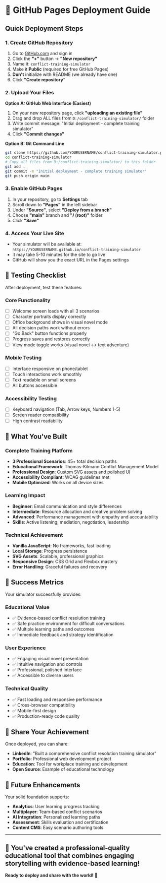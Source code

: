 # 🚀 GitHub Pages Deployment Guide

## Quick Deployment Steps

### 1. **Create GitHub Repository**
1. Go to [GitHub.com](https://github.com) and sign in
2. Click the **"+"** button → **"New repository"**
3. Name it: `conflict-training-simulator`
4. Make it **Public** (required for free GitHub Pages)
5. **Don't** initialize with README (we already have one)
6. Click **"Create repository"**

### 2. **Upload Your Files**

**Option A: GitHub Web Interface (Easiest)**
1. On your new repository page, click **"uploading an existing file"**
2. Drag and drop ALL files from `D:/conflict-training-simulator/` folder
3. Write commit message: "Initial deployment - complete training simulator"
4. Click **"Commit changes"**

**Option B: Git Command Line**
```bash
git clone https://github.com/YOURUSERNAME/conflict-training-simulator.git
cd conflict-training-simulator
# Copy all files from D:/conflict-training-simulator/ to this folder
git add .
git commit -m "Initial deployment - complete training simulator"
git push origin main
```

### 3. **Enable GitHub Pages**
1. In your repository, go to **Settings** tab
2. Scroll down to **"Pages"** in the left sidebar
3. Under **"Source"**, select **"Deploy from a branch"**
4. Choose **"main"** branch and **"/ (root)"** folder
5. Click **"Save"**

### 4. **Access Your Live Site**
- Your simulator will be available at: `https://YOURUSERNAME.github.io/conflict-training-simulator`
- It may take 5-10 minutes for the site to go live
- GitHub will show you the exact URL in the Pages settings

## 🧪 Testing Checklist

After deployment, test these features:

### Core Functionality
- [ ] Welcome screen loads with all 3 scenarios
- [ ] Character portraits display correctly
- [ ] Office background shows in visual novel mode
- [ ] All decision paths work without errors
- [ ] "Go Back" button functions properly
- [ ] Progress saves and restores correctly
- [ ] View mode toggle works (visual novel ↔ text adventure)

### Mobile Testing
- [ ] Interface responsive on phone/tablet
- [ ] Touch interactions work smoothly
- [ ] Text readable on small screens
- [ ] All buttons accessible

### Accessibility Testing
- [ ] Keyboard navigation (Tab, Arrow keys, Numbers 1-5)
- [ ] Screen reader compatibility
- [ ] High contrast readability

## 🎯 What You've Built

### **Complete Training Platform**
- **3 Professional Scenarios**: 45+ total decision paths
- **Educational Framework**: Thomas-Kilmann Conflict Management Model
- **Professional Design**: Custom SVG assets and polished UI
- **Accessibility Compliant**: WCAG guidelines met
- **Mobile Optimized**: Works on all device sizes

### **Learning Impact**
- **Beginner**: Email communication and style differences
- **Intermediate**: Resource allocation and creative problem solving  
- **Advanced**: Performance management with empathy and accountability
- **Skills**: Active listening, mediation, negotiation, leadership

### **Technical Achievement**
- **Vanilla JavaScript**: No frameworks, fast loading
- **Local Storage**: Progress persistence
- **SVG Assets**: Scalable, professional graphics
- **Responsive Design**: CSS Grid and Flexbox mastery
- **Error Handling**: Graceful failures and recovery

## 🎉 Success Metrics

Your simulator successfully provides:

### **Educational Value**
- ✅ Evidence-based conflict resolution training
- ✅ Safe practice environment for difficult conversations
- ✅ Multiple learning paths and outcomes
- ✅ Immediate feedback and strategy identification

### **User Experience** 
- ✅ Engaging visual novel presentation
- ✅ Intuitive navigation and controls
- ✅ Professional, polished interface
- ✅ Accessible to diverse users

### **Technical Quality**
- ✅ Fast loading and responsive performance
- ✅ Cross-browser compatibility
- ✅ Mobile-first design
- ✅ Production-ready code quality

## 🌟 Share Your Achievement

Once deployed, you can share:
- **LinkedIn**: "Built a comprehensive conflict resolution training simulator"
- **Portfolio**: Professional web development project
- **Education**: Tool for workplace training and development
- **Open Source**: Example of educational technology

## 🔧 Future Enhancements

Your solid foundation supports:
- **Analytics**: User learning progress tracking
- **Multiplayer**: Team-based conflict scenarios
- **AI Integration**: Personalized learning paths
- **Assessment**: Skills evaluation and certification
- **Content CMS**: Easy scenario authoring tools

---

## 🎯 **You've created a professional-quality educational tool that combines engaging storytelling with evidence-based learning!**

**Ready to deploy and share with the world!** 🚀